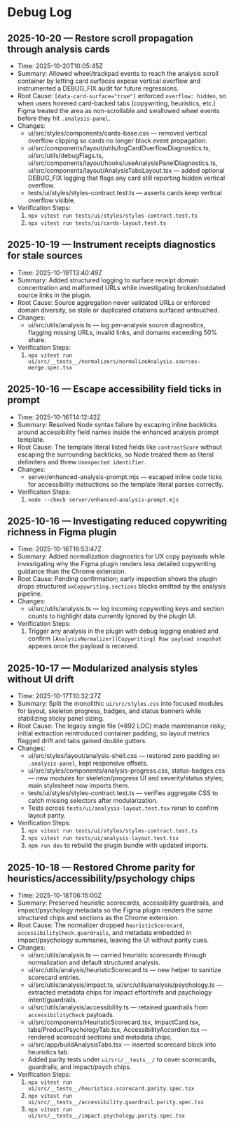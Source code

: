 # Debug Log

## 2025-10-20 — Restore scroll propagation through analysis cards

- Time: 2025-10-20T10:05:45Z
- Summary: Allowed wheel/trackpad events to reach the analysis scroll container by letting card surfaces expose vertical overflow and instrumented a DEBUG_FIX audit for future regressions.
- Root Cause: `[data-card-surface="true"]` enforced `overflow: hidden`, so when users hovered card-backed tabs (copywriting, heuristics, etc.) Figma treated the area as non-scrollable and swallowed wheel events before they hit `.analysis-panel`.
- Changes:
  - ui/src/styles/components/cards-base.css — removed vertical overflow clipping so cards no longer block event propagation.
  - ui/src/components/layout/utils/logCardOverflowDiagnostics.ts, ui/src/utils/debugFlags.ts, ui/src/components/layout/hooks/useAnalysisPanelDiagnostics.ts, ui/src/components/layout/AnalysisTabsLayout.tsx — added optional DEBUG_FIX logging that flags any card still reporting hidden vertical overflow.
  - tests/ui/styles/styles-contract.test.ts — asserts cards keep vertical overflow visible.
- Verification Steps:
  1) `npx vitest run tests/ui/styles/styles-contract.test.ts`
  2) `npx vitest run tests/ui/cards-layout.test.ts`

## 2025-10-19 — Instrument receipts diagnostics for stale sources

- Time: 2025-10-19T13:40:49Z
- Summary: Added structured logging to surface receipt domain concentration and malformed URLs while investigating broken/outdated source links in the plugin.
- Root Cause: Source aggregation never validated URLs or enforced domain diversity, so stale or duplicated citations surfaced untouched.
- Changes:
  - ui/src/utils/analysis.ts — log per-analysis source diagnostics, flagging missing URLs, invalid links, and domains exceeding 50% share.
- Verification Steps:
  1) `npx vitest run ui/src/__tests__/normalizers/normalizeAnalysis.sources-merge.spec.tsx`

## 2025-10-16 — Escape accessibility field ticks in prompt

- Time: 2025-10-16T14:12:42Z
- Summary: Resolved Node syntax failure by escaping inline backticks around accessibility field names inside the enhanced analysis prompt template.
- Root Cause: The template literal listed fields like `contrastScore` without escaping the surrounding backticks, so Node treated them as literal delimiters and threw `Unexpected identifier`.
- Changes:
  - server/enhanced-analysis-prompt.mjs — escaped inline code ticks for accessibility instructions so the template literal parses correctly.
- Verification Steps:
  1) `node --check server/enhanced-analysis-prompt.mjs`

## 2025-10-16 — Investigating reduced copywriting richness in Figma plugin

- Time: 2025-10-16T16:53:47Z
- Summary: Added normalization diagnostics for UX copy payloads while investigating why the Figma plugin renders less detailed copywriting guidance than the Chrome extension.
- Root Cause: Pending confirmation; early inspection shows the plugin drops structured `uxCopywriting.sections` blocks emitted by the analysis pipeline.
- Changes:
  - ui/src/utils/analysis.ts — log incoming copywriting keys and section counts to highlight data currently ignored by the plugin UI.
- Verification Steps:
  1) Trigger any analysis in the plugin with debug logging enabled and confirm `[AnalysisNormalizer][Copywriting] Raw payload snapshot` appears once the payload is received.

## 2025-10-17 — Modularized analysis styles without UI drift

- Time: 2025-10-17T10:32:27Z
- Summary: Split the monolithic `ui/src/styles.css` into focused modules for layout, skeleton progress, badges, and status banners while stabilizing sticky panel sizing.
- Root Cause: The legacy single file (≈892 LOC) made maintenance risky; initial extraction reintroduced container padding, so layout metrics flagged drift and tabs gained double gutters.
- Changes:
  - ui/src/styles/layout/analysis-shell.css — restored zero padding on `.analysis-panel`, kept responsive offsets.
  - ui/src/styles/components/analysis-progress.css, status-badges.css — new modules for skeleton/progress UI and severity/status styles; main stylesheet now imports them.
  - tests/ui/styles/styles-contract.test.ts — verifies aggregate CSS to catch missing selectors after modularization.
  - Tests across `tests/ui/analysis-layout.test.tsx` rerun to confirm layout parity.
- Verification Steps:
  1) `npx vitest run tests/ui/styles/styles-contract.test.ts`
  2) `npx vitest run tests/ui/analysis-layout.test.tsx`
  3) `npm run dev` to rebuild the plugin bundle with updated imports.

## 2025-10-18 — Restored Chrome parity for heuristics/accessibility/psychology chips

- Time: 2025-10-18T06:15:00Z
- Summary: Preserved heuristic scorecards, accessibility guardrails, and impact/psychology metadata so the Figma plugin renders the same structured chips and sections as the Chrome extension.
- Root Cause: The normalizer dropped `heuristicScorecard`, `accessibilityCheck.guardrails`, and metadata embedded in impact/psychology summaries, leaving the UI without parity cues.
- Changes:
  - ui/src/utils/analysis.ts — carried heuristic scorecards through normalization and default structured analysis.
  - ui/src/utils/analysis/heuristicScorecard.ts — new helper to sanitize scorecard entries.
  - ui/src/utils/analysis/impact.ts, ui/src/utils/analysis/psychology.ts — extracted metadata chips for impact effort/refs and psychology intent/guardrails.
  - ui/src/utils/analysis/accessibility.ts — retained guardrails from `accessibilityCheck` payloads.
  - ui/src/components/HeuristicScorecard.tsx, ImpactCard.tsx, tabs/ProductPsychologyTab.tsx, AccessibilityAccordion.tsx — rendered scorecard sections and metadata chips.
  - ui/src/app/buildAnalysisTabs.tsx — inserted scorecard block into heuristics tab.
  - Added parity tests under `ui/src/__tests__/` to cover scorecards, guardrails, and impact/psych chips.
- Verification Steps:
  1) `npx vitest run ui/src/__tests__/heuristics.scorecard.parity.spec.tsx`
  2) `npx vitest run ui/src/__tests__/accessibility.guardrail.parity.spec.tsx`
  3) `npx vitest run ui/src/__tests__/impact.psychology.parity.spec.tsx`
